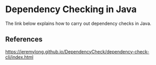 
# Dependency Checking in Java

The link below explains how to carry out dependency checks in Java.

## References

https://jeremylong.github.io/DependencyCheck/dependency-check-cli/index.html
